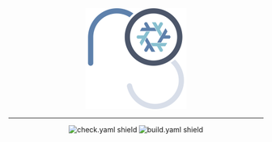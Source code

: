 <div align="center">
    <img src=".github/assets/logo.svg" width="200px" height="200px" />

---
![check.yaml shield][check_shield]
![build.yaml shield][build_shield]

</div>



[check_shield]: https://img.shields.io/github/actions/workflow/status/remi-gelinas/nix/check.yaml?color=%23ECEFF4&event=push&label=Check&logo=nixos&logoColor=88C0D0&style=for-the-badge
[build_shield]: https://img.shields.io/github/actions/workflow/status/remi-gelinas/nix/build_darwin.yaml?color=%23ECEFF4&event=push&label=Build&logo=nixos&logoColor=88C0D0&style=for-the-badge